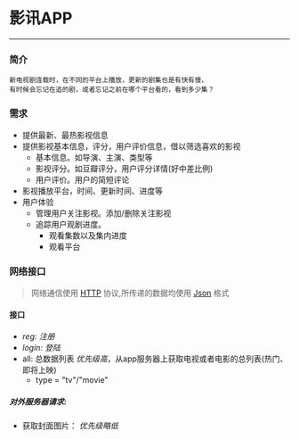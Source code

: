 # 影讯APP
---

### 简介

    新电视剧连载时，在不同的平台上播放，更新的剧集也是有快有慢，
    有时候会忘记在追的剧，或者忘记之前在哪个平台看的，看到多少集？



### 需求

- 提供最新、最热影视信息
- 提供影视基本信息，评分，用户评价信息，借以筛选喜欢的影视
    - 基本信息。如导演、主演、类型等
    - 影视评分。如豆瓣评分，用户评分详情(好中差比例)
    - 用户评价。用户的简短评论
- 影视播放平台，时间、更新时间、进度等
- 用户体验
    - 管理用户关注影视。添加/删除关注影视
    - 追踪用户观剧进度。
        - 观看集数以及集内进度
        - 观看平台









### 网络接口

>网络通信使用 [HTTP][1] 协议,所传递的数据均使用 [Json][2] 格式

[1]: http://baike.baidu.com/view/9472.htm
[2]: http://baike.baidu.com/view/136475.htm



#### 接口

- *reg: 注册*
- *login: 登陆*
- all: 总数据列表 *优先级高*，从app服务器上获取电视或者电影的总列表(热门、即将上映)
    - type = "tv"/"movie"

##### 对外服务器请求:

- 获取封面图片： *优先级略低*

